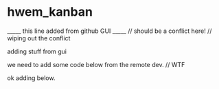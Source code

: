 # hwem_kanban

_____ this line added from github GUI _____ // should be a conflict here! // wiping out the conflict

adding stuff from gui 

we need to add some code below from the remote dev. // WTF

ok adding below. 

